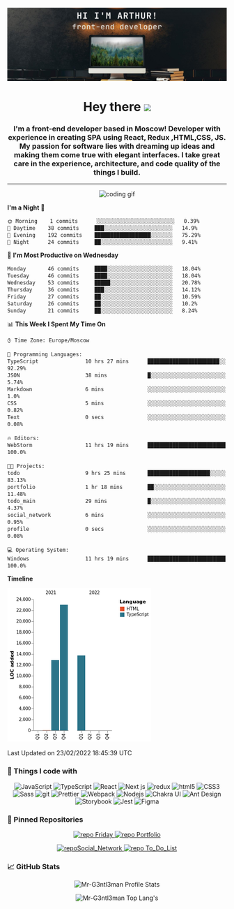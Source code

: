 [![Mr-G3ntl3man GitHub Banner](assets/gitHeader.jpg)](https://web-site-mr-gentleman.vercel.app)

<h1 align="center">Hey there <img src="https://media.giphy.com/media/hvRJCLFzcasrR4ia7z/giphy.gif" width="25px"></h1>

<h3 align="center">
 I'm a front-end developer based in Moscow! Developer with experience in creating SPA using React, Redux ,HTML,CSS, JS.
 My passion for software lies with dreaming up ideas and making them come true with elegant interfaces. I take great care
 in the experience, architecture, and code quality of the things I build.
</h3>

<hr/>

<p align="center">
<img alt="coding gif" src="https://i.pinimg.com/originals/67/0b/bc/670bbc8b2507d5f2f0b32f73224e972a.gif" >
</p>

<!--START_SECTION:waka-->
**I'm a Night 🦉** 

```text
🌞 Morning    1 commits      ░░░░░░░░░░░░░░░░░░░░░░░░░   0.39% 
🌆 Daytime    38 commits     ███░░░░░░░░░░░░░░░░░░░░░░   14.9% 
🌃 Evening    192 commits    ██████████████████░░░░░░░   75.29% 
🌙 Night      24 commits     ██░░░░░░░░░░░░░░░░░░░░░░░   9.41%

```
📅 **I'm Most Productive on Wednesday** 

```text
Monday       46 commits     ████░░░░░░░░░░░░░░░░░░░░░   18.04% 
Tuesday      46 commits     ████░░░░░░░░░░░░░░░░░░░░░   18.04% 
Wednesday    53 commits     █████░░░░░░░░░░░░░░░░░░░░   20.78% 
Thursday     36 commits     ███░░░░░░░░░░░░░░░░░░░░░░   14.12% 
Friday       27 commits     ██░░░░░░░░░░░░░░░░░░░░░░░   10.59% 
Saturday     26 commits     ██░░░░░░░░░░░░░░░░░░░░░░░   10.2% 
Sunday       21 commits     ██░░░░░░░░░░░░░░░░░░░░░░░   8.24%

```


📊 **This Week I Spent My Time On** 

```text
⌚︎ Time Zone: Europe/Moscow

💬 Programming Languages: 
TypeScript               10 hrs 27 mins      ███████████████████████░░   92.29% 
JSON                     38 mins             █░░░░░░░░░░░░░░░░░░░░░░░░   5.74% 
Markdown                 6 mins              ░░░░░░░░░░░░░░░░░░░░░░░░░   1.0% 
CSS                      5 mins              ░░░░░░░░░░░░░░░░░░░░░░░░░   0.82% 
Text                     0 secs              ░░░░░░░░░░░░░░░░░░░░░░░░░   0.08%

🔥 Editors: 
WebStorm                 11 hrs 19 mins      █████████████████████████   100.0%

🐱‍💻 Projects: 
todo                     9 hrs 25 mins       ████████████████████░░░░░   83.13% 
portfolio                1 hr 18 mins        ██░░░░░░░░░░░░░░░░░░░░░░░   11.48% 
todo_main                29 mins             █░░░░░░░░░░░░░░░░░░░░░░░░   4.37% 
social_network           6 mins              ░░░░░░░░░░░░░░░░░░░░░░░░░   0.95% 
profile                  0 secs              ░░░░░░░░░░░░░░░░░░░░░░░░░   0.08%

💻 Operating System: 
Windows                  11 hrs 19 mins      █████████████████████████   100.0%

```

**Timeline**

![Chart not found](https://raw.githubusercontent.com/Mr-G3ntl3man/Mr-G3ntl3man/main/charts/bar_graph.png) 


 Last Updated on 23/02/2022 18:45:39 UTC
<!--END_SECTION:waka-->

### 🧰 Things I code with

<p align="center">
  <img alt="JavaScript" src="https://img.shields.io/badge/-JavaScript-F7DF1E?style=for-the-badge&logo=javascript&logoColor=black" />
  <img alt="TypeScript" src="https://img.shields.io/badge/-TypeScript-007ACC?style=for-the-badge&logo=typescript&logoColor=black" />
  <img alt="React" src="https://img.shields.io/badge/-React-45b8d8?style=for-the-badge&logo=react&logoColor=black" />
  <img alt="Next js" src="https://img.shields.io/badge/-Next js-000?style=for-the-badge&logo=next.js&logoColor=white" />
  <img alt="redux" src="https://img.shields.io/badge/-Redux-764ABC?style=for-the-badge&logo=redux&logoColor=black" />
  <img alt="html5" src="https://img.shields.io/badge/-HTML5-E34F26?style=for-the-badge&logo=html5&logoColor=black" />
  <img alt="CSS3" src="https://img.shields.io/badge/-CSS3-1572B6?style=for-the-badge&logo=CSS3&logoColor=black" />
  <img alt="Sass" src="https://img.shields.io/badge/-Sass-CC6699?style=for-the-badge&logo=sass&logoColor=black" />
  <img alt="git" src="https://img.shields.io/badge/-Git-E34F26?style=for-the-badge&logo=git&logoColor=black" />
  <img alt="Prettier" src="https://img.shields.io/badge/-Prettier-F7B93E?style=for-the-badge&logo=prettier&logoColor=black" />
  <img alt="Webpack" src="https://img.shields.io/badge/-Webpack-8DD6F9?style=for-the-badge&logo=webpack&logoColor=black" /> 
  <img alt="Nodejs" src="https://img.shields.io/badge/-Nodejs-43853d?style=for-the-badge&logo=Node.js&logoColor=black" />
  <img alt="Chakra UI" src="https://img.shields.io/badge/-Chakra UI-319795?style=for-the-badge&logo=ChakraUI&logoColor=black" />
  <img alt="Ant Design" src="https://img.shields.io/badge/-Ant Design-0170fe?style=for-the-badge&logo=AntDesign&logoColor=black" />
  <img alt="Storybook" src="https://img.shields.io/badge/-Storybook-CC6699?style=for-the-badge&logo=storybook&logoColor=black" />
  <img alt="Jest" src="https://img.shields.io/badge/-Jest-green?style=for-the-badge&logo=jest&logoColor=black" />
  <img alt="Figma" src="https://img.shields.io/badge/-figma-000?style=for-the-badge&logo=figma&logoColor=white" />
</p>

### 📌 Pinned Repositories

<p align="center">
<a  href="https://github.com/Mr-G3ntl3man/Learning_cards">
    <img  src="https://github-readme-stats.vercel.app/api/pin/?username=Mr-G3ntl3man&repo=Learning_cards&theme=tokyonight" alt="repo Friday"/>
</a>

<a href="https://github.com/Mr-G3ntl3man/Portfolio">
    <img  src="https://github-readme-stats.vercel.app/api/pin/?username=Mr-G3ntl3man&repo=Portfolio&theme=tokyonight" alt="repo Portfolio" />
</a>
</p>

<p align="center">
<a  href="https://github.com/Mr-G3ntl3man/Social_Network">
    <img  src="https://github-readme-stats.vercel.app/api/pin/?username=Mr-G3ntl3man&repo=Social_Network&theme=tokyonight" alt="repoSocial_Network"/>
</a>

<a  href="https://github.com/Mr-G3ntl3man/To-Do_List">
    <img  src="https://github-readme-stats.vercel.app/api/pin/?username=Mr-G3ntl3man&repo=To-Do_List&theme=tokyonight" alt="repo To_Do_List"/>
</a>
</p>

### 📈 GitHub Stats

<p align="center">
<img src="https://github-readme-stats.vercel.app/api?username=Mr-G3ntl3man&show_icons=true&theme=tokyonight" alt="Mr-G3ntl3man Profile Stats" />
</p>
<p align="center">
<img src="https://github-readme-stats.vercel.app/api/top-langs/?username=Mr-G3ntl3man&langs_count=10&theme=tokyonight&layout=compact" alt="Mr-G3ntl3man Top Lang's" />
</p>
